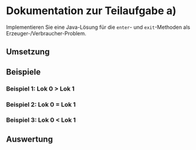 # Dokumentation zur Teilaufgabe a)
Implementieren Sie eine Java-Lösung für die `enter`- und `exit`-Methoden als Erzeuger-/Verbraucher-Problem.

## Umsetzung


## Beispiele


### Beispiel 1: Lok 0 > Lok 1


### Beispiel 2: Lok 0 = Lok 1


### Beispiel 3: Lok 0 < Lok 1


## Auswertung